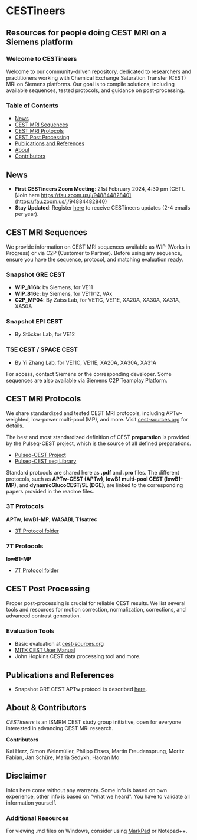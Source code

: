 # CESTineers

## Resources for people doing CEST MRI on a Siemens platform

### Welcome to CESTineers
Welcome to our community-driven repository, dedicated to researchers and practitioners working with Chemical Exchange Saturation Transfer (CEST) MRI on Siemens platforms. Our goal is to compile solutions, including available sequences, tested protocols, and guidance on post-processing.

### Table of Contents
- [News](#news)
- [CEST MRI Sequences](#cest-mri-sequences)
- [CEST MRI Protocols](#cest-mri-protocols)
- [CEST Post Processing](#cest-post-processing)
- [Publications and References](#publications-and-references)
- [About](#about)
- [Contributors](#contributors)

## News
- **First CESTineers Zoom Meeting**: 21st February 2024, 4:30 pm (CET). [Join here https://fau.zoom.us/j/94884482840](https://fau.zoom.us/j/94884482840)
- **Stay Updated**: Register [here](https://forms.gle/d2gtuLn5xvVgeAZY8) to receive CESTineers updates (2-4 emails per year).

## CEST MRI Sequences
We provide information on CEST MRI sequences available as WIP (Works in Progress) or via C2P (Customer to Partner). Before using any sequence, ensure you have the sequence, protocol, and matching evaluation ready. 

### Snapshot GRE CEST
- **WIP_816b**: by Siemens, for VE11 
- **WIP_816c**: by Siemens, for VE11/12, VAx 
- **C2P_MP04**: By Zaiss Lab, for VE11C, VE11E, XA20A, XA30A, XA31A, XA50A
### Snapshot EPI CEST
- By Stöcker Lab, for VE12

### TSE CEST / SPACE CEST
- By Yi Zhang Lab, for VE11C, VE11E, XA20A, XA30A, XA31A

For access, contact Siemens or the corresponding developer. Some sequences are also available via Siemens C2P Teamplay Platform.

## CEST MRI Protocols
We share standardized and tested CEST MRI protocols, including APTw-weighted, low-power multi-pool (MP), and more. Visit [cest-sources.org](http://cest-sources.org/doku.php?id=standard_cest_protocols) for details.

The best and most standardized definition of CEST **preparation** is provided by the Pulseq-CEST project, which is the source of all defined preparations.

- [Pulseq-CEST Project](https://pulseq-cest.github.io/)
- [Pulseq-CEST seq Library](https://github.com/kherz/pulseq-cest-library/tree/master/seq-library)

Standard protocols are shared here as **.pdf** and **.pro** files. The different protocols, such as **APTw-CEST (APTw)**, **lowB1 multi-pool CEST (lowB1-MP)**, and **dynamicGlucoCEST/SL (DGE)**, are linked to the corresponding papers provided in the readme files.

### 3T Protocols
**APTw**, **lowB1-MP**, **WASABI**, **T1satrec**
- [3T Protocol folder](prot/3T/)

### 7T Protocols
**lowB1-MP**
- [7T Protocol folder](prot/7T/)

## CEST Post Processing
Proper post-processing is crucial for reliable CEST results. We list several tools and resources for motion correction, normalization, corrections, and advanced contrast generation.

### Evaluation Tools
- Basic evaluation at [cest-sources.org](https://www.cest-sources.org)
- [MITK CEST User Manual](https://phabricator.mitk.org/w/mitk/cest/cest_user_manual/)
- John Hopkins CEST data processing tool and more.

## Publications and References
- Snapshot GRE CEST APTw protocol is described [here](https://arxiv.org/abs/2207.00261).

## About & Contributors
*CESTineers* is an ISMRM CEST study group initiative, open for everyone interested in advancing CEST MRI research.

**Contributors**

Kai Herz,
Simon Weinmüller,
Philipp Ehses,
Martin Freudensprung,
Moritz Fabian,
Jan Schüre,
Maria Sedykh,
Haoran Mo

## Disclaimer
Infos here come without any warranty. Some info is based on own experience, other info is based on "what we heard". You have to validate all information yourself.


### Additional Resources
For viewing .md files on Windows, consider using [MarkPad](https://www.microsoft.com/en-us/p/markpad/9wzdncrdcfsb) or Notepad++.
